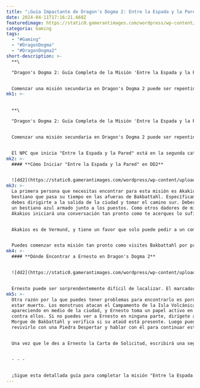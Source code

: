 ```yaml
---
title: "¡Guía Impactante de Dragon's Dogma 2: Entre la Espada y la Pared!"
date: 2024-04-11T17:16:21.668Z
featuredimage: https://static0.gamerantimages.com/wordpress/wp-content/uploads/2024/04/dragons-dogma-2-twixt-a-rock.jpg?q=70&fit=contain&w=1140&h=&dpr=2
categoria: Gaming
tags:
  - "#Gaming"
  - "#DragonDogma"
  - "#DragonDogma2"
short-description: >-
  **\

  "Dragon's Dogma 2: Guía Completa de la Misión 'Entre la Espada y la Pared'"**


  Comenzar una misión secundaria en Dragon's Dogma 2 puede ser repentino. Un PNJ puede correr hacia el Elegido para pedir ayuda mientras te diriges a una tienda, una morada, o cuando estás intentando completar otra misión secundaria. Sin emba buscar en varios lugares para localizar a los NPC a los que te envía.
mk1: >-
  

  **\

  "Dragon's Dogma 2: Guía Completa de la Misión 'Entre la Espada y la Pared'"**


  Comenzar una misión secundaria en Dragon's Dogma 2 puede ser repentino. Un PNJ puede correr hacia el Elegido para pedir ayuda mientras te diriges a una tienda, una morada, o cuando estás intentando completar otra misión secundaria. Sin embargo, otros dadores de misiones no son tan obvios, ya sea porque se mantienen reservados o porque debes buscarlos fuera del camino trillado.


  El NPC que inicia "Entre la Espada y la Pared" está en la segunda categoría. Tendrás que ir a buscarlo si quieres completar esta misión secundaria de Dragon's Dogma 2, y es posible que tengas que buscar en varios lugares para localizar a los NPC a los que te envía.
mk2: >-
  #### **Cómo Iniciar "Entre la Espada y la Pared" en DD2**


  ![dd2](https://static0.gamerantimages.com/wordpress/wp-content/uploads/2024/04/dragons-dogma-2-twixt-a-rock-akakios.jpg?q=70&fit=crop&w=1500&dpr=2+ "dd2")
mk3: >-
  La primera persona que necesitas encontrar para esta misión es Akakios, un
  bestiano que pasa su tiempo en las afueras de Bakbattahl. Específicamente,
  debes dirigirte a la salida de la ciudad y tomar el camino sur. Deberías ver a
  un bestiano azul armado junto a los puestos. Como otros dadores de misiones,
  Akakios iniciará una conversación tan pronto como te acerques lo suficiente.


  Akakios es de Vermund, y tiene un favor que solo puede pedir a un compañero ciudadano del reino del norte. Necesita que entregues una Carta de Solicitud a un hombre llamado Ernesto. Ernesto está en la Isla Volcánica, y el camino hacia allí es demasiado peligroso para que Akakios lo maneje.


  Puedes comenzar esta misión tan pronto como visites Bakbattahl por primera vez, y puedes completarla tan pronto como la recibas. La Puerta de Hechizo al sur de Bakbattahl eventualmente se abrirá durante la misión principal "El Gigante Guardián", pero puedes llegar a la Isla Volcánica antes pasando por la Gruta de Drabnir, un sistema de cuevas al sur.
mk4: >-
  #### **Dónde Encontrar a Ernesto en Dragon's Dogma 2**


  ![dd2](https://static0.gamerantimages.com/wordpress/wp-content/uploads/2024/04/dragons-dogma-2-twixt-a-rock-ernesto.jpg?q=70&fit=crop&w=1500&dpr=2 "dd2")


  Ernesto puede ser sorprendentemente difícil de localizar. El marcador de la misión apunta a un área justo fuera de la puerta norte del Campamento de la Isla Volcánica, pero en realidad patrulla el área dentro de la puerta. Busca a un guardia bestiano con un atuendo rojo. Al igual que Akakios, debería iniciar una conversación contigo tan pronto como te acerques lo suficiente, al menos si has comenzado "Entre la Espada y la Pared".
mk5: >-
  Otra razón por la que puedes tener problemas para encontrarlo es porque podría
  estar muerto. Los monstruos atacan el Campamento de la Isla Volcánica
  apareciendo en medio de la ciudad, y Ernesto toma un papel activo en luchar
  contra ellos. Si no puedes ver a Ernesto en ninguna parte, dirígete a la
  Morgue de Bakbattahl y verifica si su ataúd está presente. Luego puedes
  revivirlo con una Piedra Despertar y hablar con él para continuar esta misión.


  Una vez que le des a Ernesto la Carta de Solicitud, escribirá una segunda carta y te dirá que la lleves a Barbas en las Ruinas de Agamen (llamadas Sitio de Excavación en tu mapa). Estas ruinas son donde comenzaste el juego, pero afortunadamente los guardias allí no se dan cuenta de que una vez te mantuvieron cautivo.


  - - -


  ¡Sigue esta detallada guía para completar la misión "Entre la Espada y la Pared" y obtener las recompensas!
---
```

